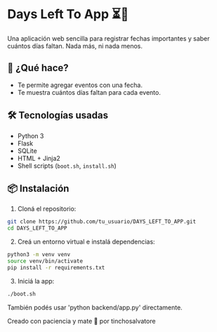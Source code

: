 # Days Left To App ⏳📆

Una aplicación web sencilla para registrar fechas importantes y saber cuántos días faltan. Nada más, ni nada menos.

## 🚀 ¿Qué hace?

- Te permite agregar eventos con una fecha.
- Te muestra cuántos días faltan para cada evento.

## 🛠️ Tecnologías usadas

- Python 3
- Flask
- SQLite
- HTML + Jinja2
- Shell scripts (`boot.sh`, `install.sh`)

## 📦 Instalación

1. Cloná el repositorio:

```bash
git clone https://github.com/tu_usuario/DAYS_LEFT_TO_APP.git
cd DAYS_LEFT_TO_APP
```

2. Creá un entorno virtual e instalá dependencias:
```bash
python3 -m venv venv
source venv/bin/activate
pip install -r requirements.txt
```

3. Iniciá la app:

```bash
./boot.sh
```
También podés usar 'python backend/app.py' directamente.


Creado con paciencia y mate 🧉 por tinchosalvatore